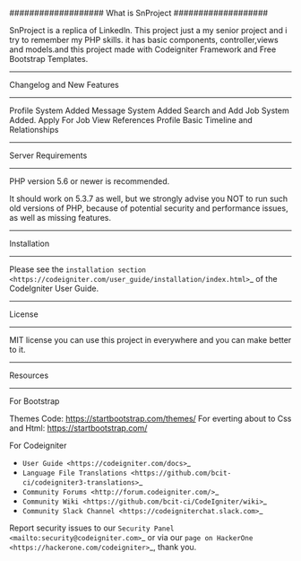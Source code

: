###################
What is SnProject
###################

SnProject is a replica of Linkedln. This project just a my senior project and
i try to remember my PHP skills. it has basic components, controller,views and
models.and this project made with Codeigniter Framework and Free Bootstrap
Templates.


**************************
Changelog and New Features
**************************

Profile System Added
Message System Added
Search and Add Job System Added.
Apply For Job
View References Profile
Basic Timeline and Relationships


*******************
Server Requirements
*******************

PHP version 5.6 or newer is recommended.

It should work on 5.3.7 as well, but we strongly advise you NOT to run
such old versions of PHP, because of potential security and performance
issues, as well as missing features.

************
Installation
************

Please see the `installation section <https://codeigniter.com/user_guide/installation/index.html>`_
of the CodeIgniter User Guide.

*******
License
*******

MIT license you can use  this project in everywhere and you can make better to it.

*********
Resources
*********
For Bootstrap

Themes Code: https://startbootstrap.com/themes/ 
For everting about to Css and Html: https://startbootstrap.com/

For Codeigniter
-  `User Guide <https://codeigniter.com/docs>`_
-  `Language File Translations <https://github.com/bcit-ci/codeigniter3-translations>`_
-  `Community Forums <http://forum.codeigniter.com/>`_
-  `Community Wiki <https://github.com/bcit-ci/CodeIgniter/wiki>`_
-  `Community Slack Channel <https://codeigniterchat.slack.com>`_

Report security issues to our `Security Panel <mailto:security@codeigniter.com>`_
or via our `page on HackerOne <https://hackerone.com/codeigniter>`_, thank you.

